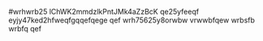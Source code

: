 #wrhwrb25
lChWK2mmdzlkPntJMk4aZzBcK
qe25yfeeqf
eyjy47ked2hfweqfgqqefqege
qef
wrh75625y8orwbw
vrwwbfqew
wrbsfb
wrbfq
qef
